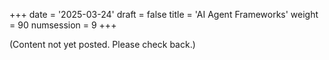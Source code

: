 +++
date = '2025-03-24'
draft = false
title = 'AI Agent Frameworks'
weight = 90
numsession = 9
+++

(Content not yet posted. Please check back.)

